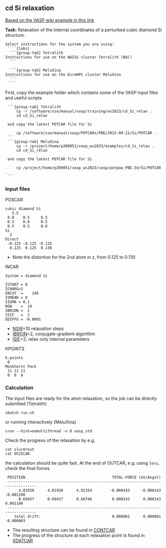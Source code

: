 ## cd Si relaxation

[Based on the VASP wiki example in this link](https://www.vasp.at/wiki/index.php/Cd_Si_relaxation)

**Task:** Relaxation of the internal coordinates of a perturbed cubic diamond Si structure. 

`````{callout} System-specific instructions
Select instructions for the system you are using:
 ````{tabs}
  ```{group-tab} Tetralith
Instructions for use on the NAISS cluster Tetralith (NSC)
  ```

  ```{group-tab} MeluXina
Instructions for use on the EuroHPC cluster MeluXina
  ```
 ````
`````

First, copy the example folder which contains some of the VASP input files and useful scripts 
 ````{tabs}
  ```{group-tab} Tetralith
      cp -r /software/sse/manual/vasp/training/ws2023/cd_Si_relax .
      cd cd_Si_relax

  and copy the latest POTCAR file for Si

      cp /software/sse/manual/vasp/POTCARs/PBE/2015-09-21/Si/POTCAR .
  ```
  ```{group-tab} MeluXina
      cp -r /project/home/p200051/vasp_ws2023/examples/cd_Si_relax .
      cd cd_Si_relax

  and copy the latest POTCAR file for Si

      cp /project/home/p200051/vasp_ws2023/vasp/potpaw_PBE.54/Si/POTCAR .
  ```
 ````

### Input files

POSCAR

    cubic diamond Si
       5.5
     0.0    0.5     0.5
     0.5    0.0     0.5
     0.5    0.5     0.0
    Si 
      2
    Direct
     -0.125 -0.125 -0.125
      0.125  0.125  0.130

* Note the distortion for the 2nd atom in z, from 0.125 to 0.130

INCAR

    System = diamond Si
    
    ISTART = 0
    ICHARG=2
    ENCUT  =    240
    ISMEAR = 0 
    SIGMA = 0.1
    NSW    =  10 
    IBRION =  2
    ISIF   =  2
    EDIFFG = -0.0001

* [NSW](https://www.vasp.at/wiki/index.php/NSW)=10 relaxation steps
* [IBRION](https://www.vasp.at/wiki/index.php/IBRION)=2, conjugate-gradient algorithm
* [ISIF](https://www.vasp.at/wiki/index.php/ISIF)=2, relax only internal parameters

KPOINTS

    k-points
     0
    Monkhorst Pack
     11 11 11
     0  0  0

 
### Calculation

The input files are ready for the atom relaxation, so the job can be directly submitted (Tetralith)

    sbatch run.sh

or running interactively (MeluXina)

    srun --hint=nomultithread -n 8 vasp_std

Check the progress of the relaxation by e.g.

    cat slurm*out
    cat OSZICAR

the calculation should be quite fast. At the end of OUTCAR, e.g. using `less`, check the final forces

     POSITION                                       TOTAL-FORCE (eV/Angst)
     -----------------------------------------------------------------------------------
          4.81938      4.81938      4.81254        -0.000143     -0.000143     -0.001100
          0.69437      0.69437      0.68746         0.000143      0.000143      0.001100
     -----------------------------------------------------------------------------------
        total drift:                                0.000001      0.000001     -0.000003

* The resulting structure can be found in [CONTCAR](https://www.vasp.at/wiki/index.php/CONTCAR)
* The progress of the structure at each relaxation point is found in [XDATCAR](https://www.vasp.at/wiki/index.php/XDATCAR)


